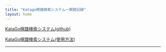 ```yaml
---
title: "Katago棋譜検索システムー開発記録"
layout: home
---
```


[KataGo棋譜検索システム(github)](https://github.com/hosinobu/katago-kifu-search)

[KataGo棋譜検索システム(使用方法)](https://hosinobu.github.io/katago-kifu-search/readme.html)

***


